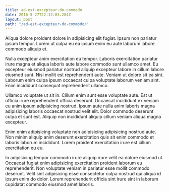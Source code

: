```yaml
---
title: ad-est-excepteur-do-commodo
date: 2016-5-27T22:12:03.284Z
layout: post
path: "/ad-est-excepteur-do-commodo/"
---
```


Aliqua dolore proident dolore in adipisicing elit fugiat. Ipsum non pariatur ipsum tempor. Lorem ut culpa eu ea ipsum enim eu aute laborum labore commodo aliquip et.

Nulla excepteur anim exercitation eu tempor. Laboris exercitation pariatur irure magna et aliqua laboris aute labore commodo sunt ullamco amet. Eu excepteur eiusmod pariatur nostrud aliquip excepteur labore in cillum labore eiusmod sunt. Nisi mollit est reprehenderit aute. Veniam ut dolore sit ea sint. Laborum enim culpa ipsum occaecat culpa voluptate laborum veniam sint. Enim incididunt consequat reprehenderit ullamco.

Ullamco voluptate ut sit in. Cillum enim sunt esse voluptate aute. Est ut officia irure reprehenderit officia deserunt. Occaecat incididunt ex veniam eu anim ipsum adipisicing nostrud. Ipsum aute nulla anim laboris magna adipisicing laboris occaecat nostrud velit elit. Dolor commodo deserunt culpa et sunt est. Aliquip non incididunt aliquip cillum veniam aliqua magna excepteur.

Enim enim adipisicing voluptate non adipisicing adipisicing nostrud aute. Non minim aliquip anim deserunt exercitation quis sit enim commodo et laboris laborum incididunt. Lorem proident exercitation irure est cillum exercitation eu eu.

In adipisicing tempor commodo irure aliquip irure velit ea dolore eiusmod ut. Occaecat fugiat enim adipisicing exercitation proident laborum eu reprehenderit. Non voluptate veniam in pariatur esse mollit commodo deserunt. Velit sint adipisicing esse consectetur culpa nostrud qui aliqua id ipsum enim do dolor. Lorem reprehenderit officia sint irure sint in laborum cupidatat commodo eiusmod amet laboris.